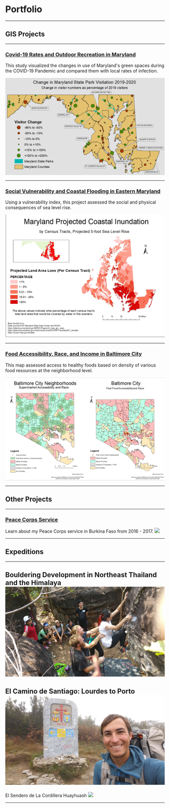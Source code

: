 
# Portfolio

---

## GIS Projects
---

### [Covid-19 Rates and Outdoor Recreation in Maryland](covid_mapping/project3.md)

This study visualized the changes in use of Maryland's green spaces during the COVID-19 Pandemic and compared them with local rates of infection.

[<img src="covid_mapping/mapping covid.png"/>](covid_mapping/project3.md)

---
### [Social Vulnerability and Coastal Flooding in Eastern Maryland](coastal_flooding/project2.md)

Using a vulnerability index, this project assessed the social and physical consequences of sea level rise.

[<img src="coastal_flooding/Horlick-Cruz_Lab2_five_foot_map.jpg"/>](coastal_flooding/project2.md)

---
### [Food Accessibility, Race, and Income in Baltimore City](food_maps/project4.md)

This map assessed access to healthy foods based on density of various food resources at the neighborhood level.

[<img src="food_maps/food&race.jpg">](food_maps/project4.md)

---
## Other Projects
---
### [Peace Corps Service](etude_project/project_page.md)
Learn about my Peace Corps service in Burkina Faso from 2016 - 2017.
[<img src="images/SAM_1595.jpg"/>](etude_project/project_page.md) 

---

## Expeditions 
---
Bouldering Development in  Northeast Thailand and the Himalaya
[<img src="images/20180225_131053.jpg">]()
---
El Camino de Santiago: Lourdes to Porto
<img src="images/20171112_115828.jpg">
---
El Sendero de La Cordillera Huayhuash
<img src="images/SAM_1055.jpg">

---

